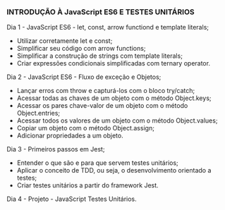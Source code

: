 ### INTRODUÇÃO À JavaScript ES6 E TESTES UNITÁRIOS

Dia 1 - JavaScript ES6 - let, const, arrow functiond e template literals;

- Utilizar corretamente let e const;
- Simplificar seu código com arrow functions;
- Simplificar a construção de strings com template literals;
- Criar expressões condicionais simplificadas com ternary operator.

Dia 2 - JavaScript ES6 - Fluxo de exceção e Objetos;

- Lançar erros com throw e capturá-los com o bloco try/catch;
- Acessar todas as chaves de um objeto com o método Object.keys;
- Acessar os pares chave-valor de um objeto com o método Object.entries;
- Acessar todos os valores de um objeto com o método Object.values;
- Copiar um objeto com o método Object.assign;
- Adicionar propriedades a um objeto.

Dia 3 - Primeiros passos em Jest;

- Entender o que são e para que servem testes unitários;
- Aplicar o conceito de TDD, ou seja, o desenvolvimento orientado a testes;
- Criar testes unitários a partir do framework Jest.

Dia 4 - Projeto - JavaScript Testes Unitários.